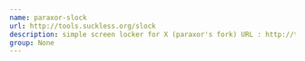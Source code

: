 ```yaml
---
name: paraxor-slock
url: http://tools.suckless.org/slock
description: simple screen locker for X (paraxor's fork) URL : http://tools.suckless.org/slock Groups : None
group: None
---
```


